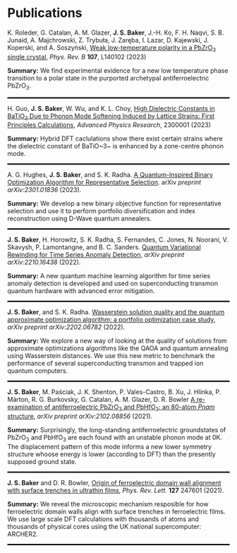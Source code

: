 # Publications

K. Roleder, G. Catalan, A. M. Glazer, **J. S. Baker**, J.-H. Ko, F. H. Naqvi, S. B. Junaid, A. Majchrowski, Z. Trybuła, J. Zaręba, I. Lazar, D. Kajewski, J. Koperski, and A. Soszyński, [Weak low-temperature polarity in a PbZrO<sub>3</sub> single crystal](https://doi.org/10.1103/PhysRevB.107.L140102), *Phys. Rev. B* **107**, L140102 (2023)

**Summary:** We find experimental evidence for a new low temperature phase transition to a polar state in the purported archetypal antiferroelectric PbZrO<sub>3</sub>.

<hr style="border: 1px solid black;">

H. Guo, **J. S. Baker**, W. Wu, and K. L. Choy, [High Dielectric Constants in BaTiO<sub>3</sub> Due to Phonon Mode Softening Induced by Lattice Strains: First Principles Calculations](https://doi.org/10.1002/apxr.202300001), *Advanced Physics Research*, 2300001 (2023)

**Summary:** Hybrid DFT caclulations show there exist certain strains where the dielectric constant of BaTiO~3~ is enhanced by a zone-centre phonon mode.

<hr style="border: 1px solid black;">

A. G. Hughes, **J. S. Baker**, and S. K. Radha. [A Quantum-Inspired Binary Optimization Algorithm for Representative Selection](https://arxiv.org/abs/2301.01836). arXiv *preprint arXiv:2301.01836* (2023).

**Summary:** We develop a new binary objective function for representative selection and use it to perform portfolio diversification and index reconstruction using D-Wave quantum annealers. 

<hr style="border: 1px solid black;">

**J. S. Baker**, H. Horowitz, S. K. Radha, S. Fernandes, C. Jones, N. Noorani, V. Skavysh, P. Lamontangne, and B. C. Sanders. [Quantum Variational Rewinding for Time Series Anomaly Detection](https://doi.org/10.48550/arXiv.2210.16438), *arXiv preprint arXiv:2210.16438* (2022).

**Summary:** A new quantum machine learning algorithm for time series anomaly detection is developed and used on superconducting transmon quantum hardware with advanced error mitigation.

<hr style="border: 1px solid black;">

**J. S. Baker**, and S. K. Radha. [Wasserstein solution quality and the quantum approximate optimization algorithm: a portfolio optimization case study](https://doi.org/10.48550/arXiv.2202.06782), *arXiv preprint arXiv:2202.06782* (2022).

**Summary:** We explore a new way of looking at the quality of solutions from approximate optimizations algorithms like the QAOA and quantum annealing using Wasserstein distances. We use this new metric to benchmark the performance of several superconducting transmon and trapped ion quantum computers.

<hr style="border: 1px solid black;">

**J. S. Baker**, M. Paściak, J. K. Shenton, P. Vales-Castro, B. Xu, J. Hlinka, P. Márton, R. G. Burkovsky, G. Catalan, A. M. Glazer, D. R. Bowler [A re-examination of antiferroelectric PbZrO<sub>3</sub> and PbHfO<sub>3</sub>: an 80-atom *Pnam* structure](https://doi.org/10.48550/arXiv.2102.08856), *arXiv preprint arXiv:2102.08856* (2021).

**Summary:** Surprisingly, the long-standing  antiferroelectric groundstates of PbZrO<sub>3</sub> and PbHfO<sub>3</sub> are each found with an unstable phonon mode at 0K. The displacement pattern of this mode informs a new lower symmetry structure whoose energy is lower (according to DFT) than the presently supposed ground state.

<hr style="border: 1px solid black;">

**J. S. Baker** and D. R. Bowler, [Origin of ferroelectric domain wall alignment with surface trenches in ultrathin films](https://doi.org/10.1103/PhysRevLett.127.247601), *Phys. Rev. Lett.* **127** 247601 (2021).

**Summary:** We reveal the microscopic mechanism resposible for how ferroelectric domain walls align with surface trenches in ferroelectric films. We use large scale DFT calculations with thousands of atoms and thousands of physical cores using the UK national supercomputer: ARCHER2.

<hr style="border: 1px solid black;">
